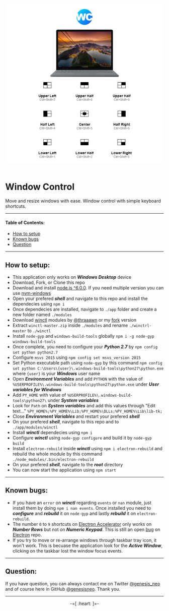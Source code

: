 <p align="center">
    <img src="./app/assets/images/application.jpg"><br><br>
</p>

# Window Control

Move and resize windows with ease. Window control with simple keyboard shortcuts.

---

#### Table of Contents:
* [How to setup](#how-to-setup)
* [Known bugs](#known-bugs)
* [Question](#question)

---

## How to setup:

* This application only works on **_Windows Desktop_** device
* Download, Fork, or Clone this repo
* Download and install [node.js ^6.0.0](https://nodejs.org/en/download/releases/). If you need multiple version you can use [nvm-windows](https://github.com/coreybutler/nvm-windows)
* Open your prefered **_shell_** and navigate to this repo and install the dependecies using `npm i`
* Once dependecies are installed, navigate to `./app` folder and create a new folder named `./modules`
* Download [winctl](https://github.com/thraaawn/winctl) modules by [@thraaawn](https://github.com/thraaawn) or my [fork](https://github.com/genesisneo/winctl) version
* Extract `winctl-master.zip` inside `./modules` and rename `./winctrl-master` to `./winctl`
* Install `node-gyp` and `windows-build-tools` globally `npm i -g node-gyp windows-build-tools`
* Once complete, you need to configure your **_Python 2.7_** by  `npm config set python python2.7`
* Configure `msvs 2015` using `npm config set msvs_version 2015`
* Set Python executable path using `node-gyp` by this command `npm config set python C:\Users\{user}\.windows-build-tools\python27\python.exe` where `{user}` is your **_Windows_** user name
* Open **_Environment Variables_** and add `PYTHON` with the value of `%USERPROFILE%\.windows-build-tools\python27\python.exe` under **_User variables for Windows_**
* Add `PY_HOME` with value of `%USERPROFILE%\.windows-build-tools\python27\` under **_System variables_**
* Look for `Path` on **_System variables_** and add this values through "Edit text..." `%PY_HOME%;%PY_HOME%\Lib;%PY_HOME%\DLLs;%PY_HOME%\Lib\lib-tk;`
* Close **_Environment Variables_** and restart your prefered **_shell_**
* On your prefered **_shell_**, navigate to this repo and to `./app/modules/winctl`
* Install **_winctl_** dependecies using `npm i`
* Configure **_winctl_** using `node-gyp configure` and build it by `node-gyp build`
* Install `electron-rebuild` inside **_winctl_** using `npm i electron-rebuild` and rebuild the whole module by this command `./node_modules/.bin/electron-rebuild`
* On your prefered **_shell_**, navigate to the **_root_** directory
* You can now start the application using `npm start`

---

## Known bugs:

* If you have an `error` on **_winctl_** regarding `events` or `nan` module, just install them by doing `npm i nan events`. Once installed you need to **_configure_** and **_rebuild_** it on `node-gyp` and lastly **_rebuild_** it on `electron-rebuild`.
* The number `0` to `9` shortcuts on [Electron Accelerator](https://github.com/electron/electron/blob/master/docs/api/accelerator.md) only works on **_Number Rows_** but not on **_Numeric Keypad_**. This is still an open [bug](https://github.com/electron/electron/issues/3332#ref-issue-127245157) on [Electron](https://github.com/electron) repo.
* If you try to move or re-arrange windows through taskbar tray icon, it won't work. This is becuase the application look for the **_Active Window_**, clicking on the taskbar lost the window focus events.

---

## Question:

If you have question, you can always contact me on Twitter [@genesis_neo](https://twitter.com/genesis_neo) and of course here in GitHub [@genesisneo](https://github.com/genesisneo). Thank you.

---

<p align="center">-=[ :heart: ]=-</p>